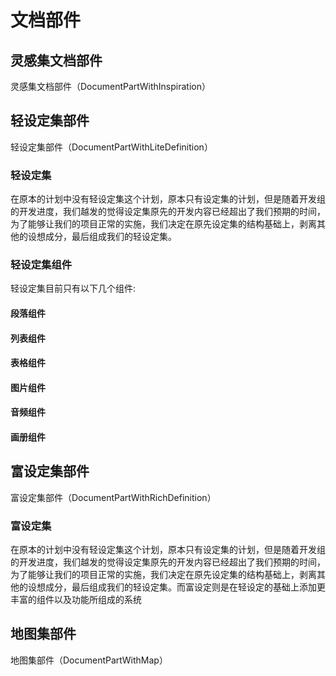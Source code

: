 # 文档部件

## 灵感集文档部件

灵感集文档部件（DocumentPartWithInspiration）

## 轻设定集部件
轻设定集部件（DocumentPartWithLiteDefinition）

### 轻设定集
在原本的计划中没有轻设定集这个计划，原本只有设定集的计划，但是随着开发组的开发进度，我们越发的觉得设定集原先的开发内容已经超出了我们预期的时间，为了能够让我们的项目正常的实施，我们决定在原先设定集的结构基础上，剥离其他的设想成分，最后组成我们的轻设定集。

### 轻设定集组件

轻设定集目前只有以下几个组件:

#### 段落组件
#### 列表组件
#### 表格组件
#### 图片组件
#### 音频组件
#### 画册组件

## 富设定集部件
富设定集部件（DocumentPartWithRichDefinition）

### 富设定集

在原本的计划中没有轻设定集这个计划，原本只有设定集的计划，但是随着开发组的开发进度，我们越发的觉得设定集原先的开发内容已经超出了我们预期的时间，为了能够让我们的项目正常的实施，我们决定在原先设定集的结构基础上，剥离其他的设想成分，最后组成我们的轻设定集。而富设定则是在轻设定的基础上添加更丰富的组件以及功能所组成的系统

## 地图集部件

地图集部件（DocumentPartWithMap）